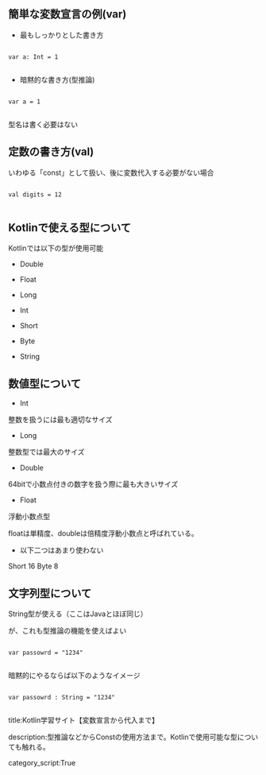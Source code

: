 

## 簡単な変数宣言の例(var)

- 最もしっかりとした書き方

<pre><code>
var a: Int = 1

</code></pre>


- 暗黙的な書き方(型推論)

<pre><code>
var a = 1

</code></pre>

型名は書く必要はない


## 定数の書き方(val)

いわゆる「const」として扱い、後に変数代入する必要がない場合

<pre><code>
val digits = 12

</code></pre>





## Kotlinで使える型について

Kotlinでは以下の型が使用可能

- Double	

- Float	

- Long	

- Int

- Short

- Byte

- String



## 数値型について

- Int

整数を扱うには最も適切なサイズ


- Long

整数型では最大のサイズ


- Double

64bitで小数点付きの数字を扱う際に最も大きいサイズ


- Float

浮動小数点型

floatは単精度、doubleは倍精度浮動小数点と呼ばれている。



- 以下二つはあまり使わない

Short	16
Byte	8



## 文字列型について

String型が使える（ここはJavaとほぼ同じ）

が、これも型推論の機能を使えばよい

<pre><code>
var passowrd = "1234"

</code></pre>

暗黙的にやるならば以下のようなイメージ

<pre><code>
var passowrd : String = "1234"

</code></pre>



title:Kotlin学習サイト【変数宣言から代入まで】

description:型推論などからConstの使用方法まで。Kotlinで使用可能な型についても触れる。


category_script:True